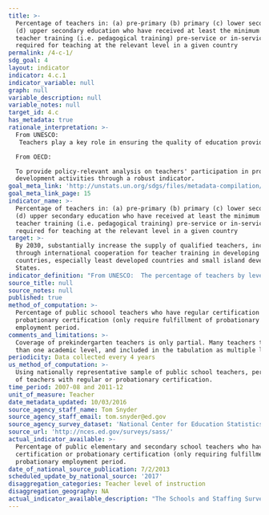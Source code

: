 ```yaml
---
title: >-
  Percentage of teachers in: (a) pre-primary (b) primary (c) lower secondary and
  (d) upper secondary education who have received at least the minimum organized
  teacher training (i.e. pedagogical training) pre-service or in-service
  required for teaching at the relevant level in a given country
permalink: /4-c-1/
sdg_goal: 4
layout: indicator
indicator: 4.c.1
indicator_variable: null
graph: null
variable_description: null
variable_notes: null
target_id: 4.c
has_metadata: true
rationale_interpretation: >-
  From UNESCO: 
   Teachers play a key role in ensuring the quality of education provided. Ideally all teachers should receive adequate, appropriate and relevant pedagogical training to teach at the chosen level of education and be academically well-qualified in the subject(s) they are expected to teach. This indicator measures the share of the teaching work force which is pedagogically well-trained. 

  From OECD: 

  To provide policy-relevant analysis on teachers' participation in professional
  development activities through a robust indicator.
goal_meta_link: 'http://unstats.un.org/sdgs/files/metadata-compilation/Metadata-Goal-4.pdf'
goal_meta_link_page: 15
indicator_name: >-
  Percentage of teachers in: (a) pre-primary (b) primary (c) lower secondary and
  (d) upper secondary education who have received at least the minimum organized
  teacher training (i.e. pedagogical training) pre-service or in-service
  required for teaching at the relevant level in a given country
target: >-
  By 2030, substantially increase the supply of qualified teachers, including
  through international cooperation for teacher training in developing
  countries, especially least developed countries and small island developing
  States.
indicator_definition: "From UNESCO:  The percentage of teachers by level of education taught (pre-primary, primary, lower secondary and upper secondary) who have received at least the minimum organized pedagogical teacher training pre-service and in-service required for teaching at the relevant level in a given country. The indicator should be calculated separately for public and private institutions. From OECD: Teachers (ISCED 2 level) were asked to indicate whether they had participated in any of the following activities 12 months prior to the survey: \tCourses/workshops (on subject matter or methods and/or other education-related topics). \tEducation conferences or seminars (where teachers and/or researchers present their research results and discuss education problems). \tObservation visits to other schools. \tObservation visits to business premises, public organisations, or non-governmental organisations. \tIn-service training courses in business premises, public organisations or non-governmental organisations. \tQualification programmes (e.g. a degree programme). \tParticipation in a network of teachers formed specifically for the professional development of teachers. \tIndividual or collaborative research on a topic of professional interest. \tMentoring and/or peer observation and coaching as part of a formal school arrangement"
source_title: null
source_notes: null
published: true
method_of_computation: >-
  Percentage of public schoool teachers who have regular certification or
  probationary certification (only require fulfillment of probationary
  employment period.
comments_and_limitations: >-
  Coverage of prekindergarten teachers is only partial. Many teachers teach more
  than one academic level, and included in the tabulation as multiple levels.
periodicity: Data collected every 4 years
us_method_of_computation: >-
  Using nationally representative sample of public school teachers, percentage
  of teachers with regular or probationary certification.
time_period: 2007-08 and 2011-12
unit_of_measure: Teacher
date_metadata_updated: 10/03/2016
source_agency_staff_name: Tom Snyder
source_agency_staff_email: tom.snyder@ed.gov
source_agency_survey_dataset: 'National Center for Education Statistics, Schools and Staffing Survey'
source_url: 'http://nces.ed.gov/surveys/sass/'
actual_indicator_available: >-
  Percentage of public elementary and secondary school teachers who have regular
  certification or probationary certification (only requiring fulfillment of a
  probationary employment period. 
date_of_national_source_publication: 7/2/2013
scheduled_update_by_national_source: '2017'
disaggregation_categories: Teacher level of instruction
disaggregation_geography: NA
actual_indicator_available_description: "The Schools and Staffing Survey (SASS) was conducted by NCES seven times between 1987 through 2011. SASS was an integrated study public and private school districts, schools, principals, and teachers designed to provide descriptive data on the context of elementary and secondary education. SASS covered a wide range of topics from teacher demand, teacher and principal characteristics, general conditions in schools, principals' and teachers' perceptions of school climate and problems in their schools, teacher compensation, district hiring and retention practices, to basic characteristics of the student population. After 2010–11, NCES redesigned SASS and named it the National Teacher and Principal Survey (NTPS) to reflect the redesigned study's focus on the teacher and principal labor market and on the state of K-12 school staff. NCES first conducted NTPS in 2015–16. Data will be released in late 2016 or early 2017.\nVariable name                         Description of variable pctteachers_prep\t\t\t    Percent of public school teachers with certification, preprimary pctteachers_prim\t\t\t    Percent of public school teachers with certification, primary pctteachers_lowersec\t\t\tPercent of public school teachers with certification, lower secondary pctteachers_uppersec\t\t\tPercent of public school teachers with certification, upper secondary pctteachers_multiple levels\t\tPercent of public school teachers with certification, multiple levels"
---
```

